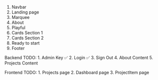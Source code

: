 1. Navbar
2. Landing page
3. Marquee
4. About
5. Playful
6. Cards Section 1
7. Cards Section 2
8. Ready to start
9. Footer


Backend TODO: 
    1. Admin Key ✅
    2. Login ✅
    3. Sign Out
    4. About Content
    5. Projects Content

Frontend TODO:
    1. Projects page
    2. Dashboard page
    3. ProjectItem page